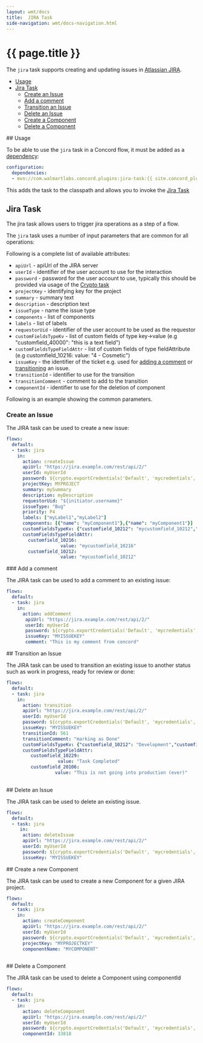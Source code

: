 ```yaml
---
layout: wmt/docs
title:  JIRA Task
side-navigation: wmt/docs-navigation.html
---
```


# {{ page.title }}

The `jira` task supports creating and updating issues in
[Atlassian JIRA](https://www.atlassian.com/software/jira).

- [Usage](#usage)
- [Jira Task](#jira-task)
  - [Create an Issue](#createIssue)
  - [Add a comment](#addComment)
  - [Transition an Issue](#transition)
  - [Delete an Issue](#deleteIssue)
  - [Create a Component](#createComponent)
  - [Delete a Component](#deleteComponent)

<a name="usage"/>
## Usage

To be able to use the `jira` task in a Concord flow, it must be added as a
[dependency](../getting-started/concord-dsl.html#dependencies):

```yaml
configuration:
  dependencies:
  - mvn://com.walmartlabs.concord.plugins:jira-task:{{ site.concord_plugins_version }}
```

This adds the task to the classpath and allows you to invoke the
[Jira Task](#git-task)

## Jira Task
The jira task allows users to trigger jira operations as a step of a flow. 

The `jira` task uses a number of input parameters that are common for all operations:

Following is a complete list of available attributes:

- `apiUrl` -  apiUrl of the JIRA server
- `userId` -  identifier of the user account to use for the interaction
- `password` -  password for the user account to use, typically this should be
provided via usage of the [Crypto task](./crypto.html)
- `projectKey` - identifying key for the project
- `summary` - summary text
- `description` - description text
- `issueType` -  name the issue type
- `components` - list of components 
- `labels` - list of labels
- `requestorUid` - identifier of the user account to be used as the requestor
- `customFieldsTypeKv` - list of custom fields of type key->value (e.g "customfield_40000": "this is a text field")
- `customFieldsTypeFieldAttr` - list of custom fields of type fieldAttribute 
          (e.g customfield_10216:
                    value: "4 - Cosmetic")
- `issueKey` - the identifier of the ticket e.g. used for
[adding a comment](#add-comment) or [transitioning](#transition) an issue.
- `transitionId` - identifier to use for the transition
- `transitionComment` - comment to add to the transition
- `componentId` - identifier to use for the deletion of component

Following is an example showing the common parameters.
<a name="createIssue"/>
### Create an Issue

The JIRA task can be used to create a new issue:

```yaml
flows:
  default:
  - task: jira
    in:
      action: createIssue
      apiUrl: "https://jira.example.com/rest/api/2/"
      userId: myUserId
      password: ${crypto.exportCredentials('Default', 'mycredentials', null).password}
      projectKey: MYPROJECT
      summary: mySummary
      description: myDescription
      requestorUid: "${initiator.username}"
      issueType: "Bug"
      priority: P4
      labels: ["myLabel1","myLabel2"]
      components: [{"name": "myComponent1"},{"name": "myComponent1"}]
      customFieldsTypeKv: {"customfield_10212": "mycustomfield_10212","customfield_10213": "mycustomfield_10213"}
      customFieldsTypeFieldAttr:
        customfield_10216:
                    value: "mycustomfield_10216"
        customfield_10212: 
                    value: "mycustomfield_10212"
```
<a name="addComment"/>
### Add a comment

The JIRA task can be used to add a comment to an existing issue:

```yaml
flows:
  default:
  - task: jira
    in:
      action: addComment
       apiUrl: "https://jira.example.com/rest/api/2/"
       userId: myUserId
       password: ${crypto.exportCredentials('Default', 'mycredentials', null).password}
       issueKey: "MYISSUEKEY"
       comment: "This is my comment from concord"
```

<a name="transition"/>
## Transition an Issue

The JIRA task can be used to transition an existing issue to another status such
as work in progress, ready for review or done:

```yaml
flows:
  default:
  - task: jira
    in:
      action: transition
      apiUrl: "https://jira.example.com/rest/api/2/"
      userId: myUserId
      password: ${crypto.exportCredentials('Default', 'mycredentials', null).password}
      issueKey: "MYISSUEKEY"
      transitionId: 561
      transitionComment: "marking as Done"
      customFieldsTypeKv: {"customfield_10212": "Development","customfield_10213": "PROD"}
      customFieldsTypeFieldAttr:
         customfield_10229:
                   value: "Task Completed"
         customfield_20106: 
                  value: "This is not going into production (ever)"
      
```

<a name="deleteIssue"/>
## Delete an Issue

The JIRA task can be used to delete an existing issue.

```yaml
flows:
  default:
  - task: jira
     in:
      action: deleteIssue
      apiUrl: "https://jira.example.com/rest/api/2/"
      userId: myUserId
      password: ${crypto.exportCredentials('Default', 'mycredentials', null).password}
      issueKey: "MYISSUEKEY"
```

<a name="createComponent"/>
## Create a new Component

The JIRA task can be used to create a new Component for a given JIRA project.

```yaml
flows:
  default:
  - task: jira
    in:
      action: createComponent
      apiUrl: "https://jira.example.com/rest/api/2/"
      userId: myUserId
      password: ${crypto.exportCredentials('Default', 'mycredentials', null).password}
      projectKey: "MYPROJECTKEY"
      componentName: "MYCOMPONENT"
      
```


<a name="deleteComponent"/>
## Delete a Component

The JIRA task can be used to delete a Component using componentId

```yaml
flows:
  default:
  - task: jira
    in:
      action: deleteComponent
      apiUrl: "https://jira.example.com/rest/api/2/"
      userId: myUserId
      password: ${crypto.exportCredentials('Default', 'mycredentials', null).password}
      componentId: 33818
      
```
